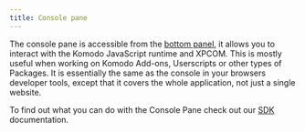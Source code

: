 ```yaml
---
title: Console pane
---
```

The console pane is accessible from the [bottom panel](workspace.html#Output_Pane), it allows you to interact with the Komodo JavaScript runtime and XPCOM. This is mostly useful when working on Komodo Add-ons, Userscripts or other types of Packages. It is essentially the same as the console in your browsers developer tools, except that it covers the whole application, not just a single website.

To find out what you can do with the Console Pane check out our [SDK](/sdk/index.html) documentation.
